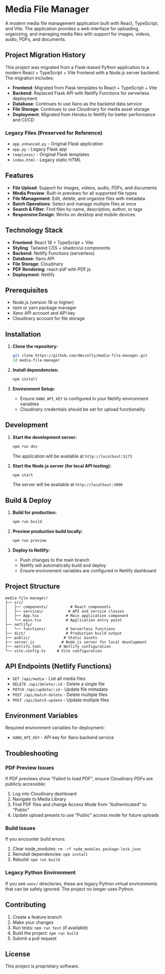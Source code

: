# Media File Manager

A modern media file management application built with React, TypeScript, and Vite. The application provides a web interface for uploading, organizing, and managing media files with support for images, videos, audio, PDFs, and documents.

## Project Migration History

This project was migrated from a Flask-based Python application to a modern React + TypeScript + Vite frontend with a Node.js server backend. The migration includes:

- **Frontend**: Migrated from Flask templates to React + TypeScript + Vite
- **Backend**: Replaced Flask API with Netlify Functions for serverless deployment
- **Database**: Continues to use Xano as the backend data service
- **File Storage**: Continues to use Cloudinary for media asset storage
- **Deployment**: Migrated from Heroku to Netlify for better performance and CI/CD

### Legacy Files (Preserved for Reference)
- `app_enhanced.py` - Original Flask application
- `app.py` - Legacy Flask app
- `templates/` - Original Flask templates
- `index.html` - Legacy static HTML

## Features

- **File Upload**: Support for images, videos, audio, PDFs, and documents
- **Media Preview**: Built-in previews for all supported file types
- **File Management**: Edit, delete, and organize files with metadata
- **Batch Operations**: Select and manage multiple files at once
- **Search & Filter**: Find files by name, description, author, or tags
- **Responsive Design**: Works on desktop and mobile devices

## Technology Stack

- **Frontend**: React 18 + TypeScript + Vite
- **Styling**: Tailwind CSS + shadcn/ui components
- **Backend**: Netlify Functions (serverless)
- **Database**: Xano API
- **File Storage**: Cloudinary
- **PDF Rendering**: react-pdf with PDF.js
- **Deployment**: Netlify

## Prerequisites

- Node.js (version 18 or higher)
- npm or yarn package manager
- Xano API account and API key
- Cloudinary account for file storage

## Installation

1. **Clone the repository:**
   ```bash
   git clone https://github.com/dmccolly/media-file-manager.git
   cd media-file-manager
   ```

2. **Install dependencies:**
   ```bash
   npm install
   ```

3. **Environment Setup:**
   - Ensure `XANO_API_KEY` is configured in your Netlify environment variables
   - Cloudinary credentials should be set for upload functionality

## Development

1. **Start the development server:**
   ```bash
   npm run dev
   ```
   The application will be available at `http://localhost:5173`

2. **Start the Node.js server (for local API testing):**
   ```bash
   npm start
   ```
   The server will be available at `http://localhost:3000`

## Build & Deploy

1. **Build for production:**
   ```bash
   npm run build
   ```

2. **Preview production build locally:**
   ```bash
   npm run preview
   ```

3. **Deploy to Netlify:**
   - Push changes to the main branch
   - Netlify will automatically build and deploy
   - Ensure environment variables are configured in Netlify dashboard

## Project Structure

```
media-file-manager/
├── src/
│   ├── components/          # React components
│   ├── services/           # API and service classes
│   ├── App.tsx            # Main application component
│   └── main.tsx           # Application entry point
├── netlify/
│   └── functions/         # Serverless functions
├── dist/                  # Production build output
├── public/               # Static assets
├── server.js            # Node.js server for local development
├── netlify.toml        # Netlify configuration
└── vite.config.ts     # Vite configuration
```

## API Endpoints (Netlify Functions)

- `GET /api/media` - List all media files
- `DELETE /api/delete/:id` - Delete a single file
- `PATCH /api/update/:id` - Update file metadata
- `POST /api/batch-delete` - Delete multiple files
- `POST /api/batch-update` - Update multiple files

## Environment Variables

Required environment variables for deployment:

- `XANO_API_KEY` - API key for Xano backend service

## Troubleshooting

### PDF Preview Issues
If PDF previews show "Failed to load PDF", ensure Cloudinary PDFs are publicly accessible:
1. Log into Cloudinary dashboard
2. Navigate to Media Library
3. Find PDF files and change Access Mode from "Authenticated" to "Public"
4. Update upload presets to use "Public" access mode for future uploads

### Build Issues
If you encounter build errors:
1. Clear node_modules: `rm -rf node_modules package-lock.json`
2. Reinstall dependencies: `npm install`
3. Rebuild: `npm run build`

### Legacy Python Environment
If you see `venv/` directories, these are legacy Python virtual environments that can be safely ignored. The project no longer uses Python.

## Contributing

1. Create a feature branch
2. Make your changes
3. Run tests: `npm run test` (if available)
4. Build the project: `npm run build`
5. Submit a pull request

## License

This project is proprietary software.
